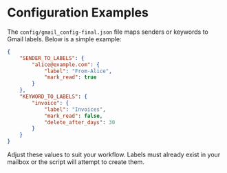 # Configuration Examples

The `config/gmail_config-final.json` file maps senders or keywords to Gmail labels.
Below is a simple example:

```json
{
    "SENDER_TO_LABELS": {
        "alice@example.com": {
            "label": "From-Alice",
            "mark_read": true
        }
    },
    "KEYWORD_TO_LABELS": {
        "invoice": {
            "label": "Invoices",
            "mark_read": false,
            "delete_after_days": 30
        }
    }
}
```

Adjust these values to suit your workflow. Labels must already exist in your
mailbox or the script will attempt to create them.
